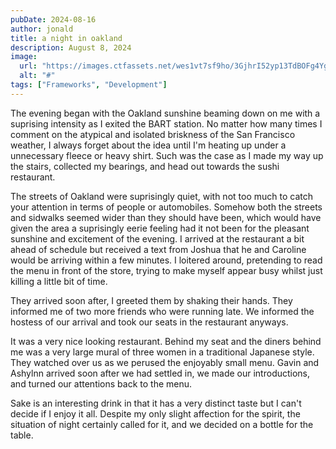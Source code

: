```yaml
---
pubDate: 2024-08-16
author: jonald
title: a night in oakland
description: August 8, 2024
image:
  url: "https://images.ctfassets.net/wes1vt7sf9ho/3GjhrI52yp13TdBOFg4YgO/38367b885caa93e78d576ffd7d5193ef/AS_1.jpeg?w=1984&q=90"
  alt: "#"
tags: ["Frameworks", "Development"]
---
```



The evening began with the Oakland sunshine beaming down on me with a suprising intensity as I exited the BART station. No matter how many times I comment on the atypical and isolated briskness of the San Francisco weather, I always forget about the idea until I'm heating up under a unnecessary fleece or heavy shirt. Such was the case as I made my way up the stairs, collected my bearings, and head out towards the sushi restaurant. 

The streets of Oakland were suprisingly quiet, with not too much to catch your attention in terms of people or automobiles. Somehow both the streets and sidwalks seemed wider than they should have been, which would have given the area a suprisingly eerie feeling had it not been for the pleasant sunshine and excitement of the evening. I arrived at the restaurant a bit ahead of schedule but received a text from Joshua that he and Caroline would be arriving within a few minutes. I loitered around, pretending to read the menu in front of the store, trying to make myself appear busy whilst just killing a little bit of time. 

They arrived soon after, I greeted them by shaking their hands. They informed me of two more friends who were running late. We informed the hostess of our arrival and took our seats in the restaurant anyways.

It was a very nice looking restaurant. Behind my seat and the diners behind me was a very large mural of three women in a traditional Japanese style. They watched over us as we perused the enjoyably small menu. Gavin and Ashylnn arrived soon after we had settled in, we made our introductions, and turned our attentions back to the menu.

Sake is an interesting drink in that it has a very distinct taste but I can't decide if I enjoy it all. Despite my only slight affection for the spirit, the situation of night certainly called for it, and we decided on a bottle for the table.